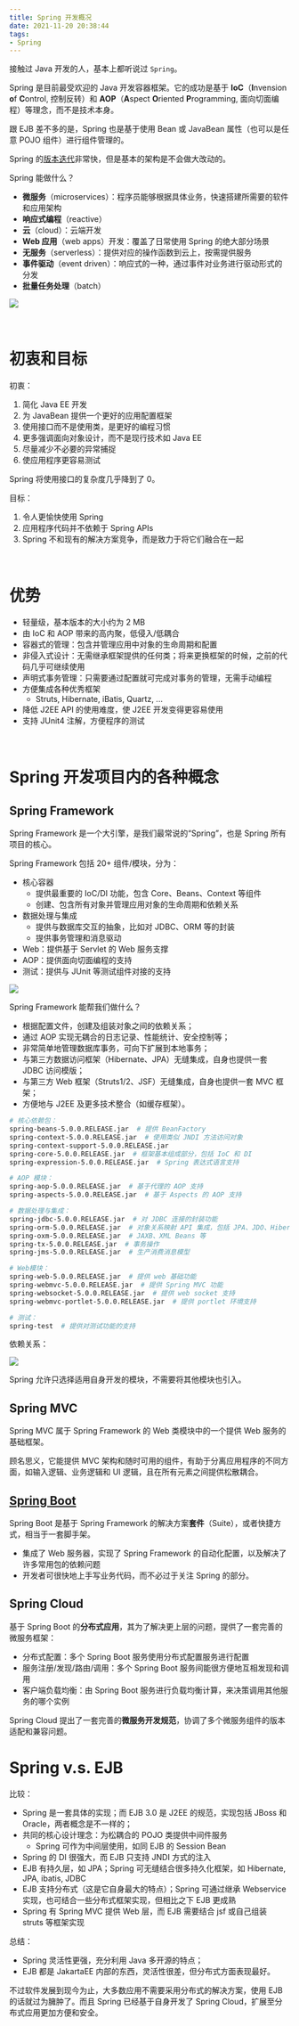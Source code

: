 ```yaml
---
title: Spring 开发概况
date: 2021-11-20 20:38:44
tags:
- Spring
---
```


接触过 Java 开发的人，基本上都听说过 `Spring`。

<!-- more -->

Spring 是目前最受欢迎的 Java 开发容器框架。它的成功是基于 **IoC**（**I**nvension **o**f **C**ontrol, 控制反转）和 **AOP**（**A**spect **O**riented **P**rogramming, 面向切面编程）等理念，而不是技术本身。

跟 EJB 差不多的是，Spring 也是基于使用 Bean 或 JavaBean 属性（也可以是任意 POJO 组件）进行组件管理的。

Spring 的[版本迭代](https://spring.io/projects/spring-framework#learn)非常快，但是基本的架构是不会做大改动的。

Spring 能做什么？
* **微服务**（microservices）：程序员能够根据具体业务，快速搭建所需要的软件和应用架构
* **响应式编程**（reactive）
* **云**（cloud）：云端开发
* **Web 应用**（web apps）开发：覆盖了日常使用 Spring 的绝大部分场景
* **无服务**（serverless）：提供对应的操作函数到云上，按需提供服务
* **事件驱动**（event driven）：响应式的一种，通过事件对业务进行驱动形式的分发
* **批量任务处理**（batch）

![](spring-overview/what-spring-can-do.png)

<br/>

# 初衷和目标

初衷：
1. 简化 Java EE 开发
2. 为 JavaBean 提供一个更好的应用配置框架
3. 使用接口而不是使用类，是更好的编程习惯
4. 更多强调面向对象设计，而不是现行技术如 Java EE
5. 尽量减少不必要的异常捕捉
6. 使应用程序更容易测试

Spring 将使用接口的复杂度几乎降到了 0。

目标：
1. 令人更愉快使用 Spring
2. 应用程序代码并不依赖于 Spring APIs
3. Spring 不和现有的解决方案竞争，而是致力于将它们融合在一起

<br/>

# 优势
* 轻量级，基本版本的大小约为 2 MB
* 由 IoC 和 AOP 带来的高内聚，低侵入/低耦合
* 容器式的管理：包含并管理应用中对象的生命周期和配置
* 非侵入式设计：无需继承框架提供的任何类；将来更换框架的时候，之前的代码几乎可继续使用
* 声明式事务管理：只需要通过配置就可完成对事务的管理，无需手动编程
* 方便集成各种优秀框架
    * Struts, Hibernate, iBatis, Quartz, ...
* 降低 J2EE API 的使用难度，使 J2EE 开发变得更容易使用
* 支持 JUnit4 注解，方便程序的测试

<br/>

# Spring 开发项目内的各种概念

## Spring Framework

Spring Framework 是一个大引擎，是我们最常说的“Spring”，也是 Spring 所有项目的核心。

Spring Framework 包括 20+ 组件/模块，分为：
* 核心容器
    * 提供最重要的 IoC/DI 功能，包含 Core、Beans、Context 等组件
    * 创建、包含所有对象并管理应用对象的生命周期和依赖关系
* 数据处理与集成
    * 提供与数据库交互的抽象，比如对 JDBC、ORM 等的封装
    * 提供事务管理和消息驱动
* Web：提供基于 Servlet 的 Web 服务支撑
* AOP：提供面向切面编程的支持
* 测试：提供与 JUnit 等测试组件对接的支持

![](spring-overview/spring-framework-runtime.png)

Spring Framework 能帮我们做什么？
* 根据配置文件，创建及组装对象之间的依赖关系；
* 通过 AOP 实现无耦合的日志记录、性能统计、安全控制等；
* 非常简单地管理数据库事务，可向下扩展到本地事务；
* 与第三方数据访问框架（Hibernate、JPA）无缝集成，自身也提供一套 JDBC 访问模版；
* 与第三方 Web 框架（Struts1/2、JSF）无缝集成，自身也提供一套 MVC 框架；
* 方便地与 J2EE 及更多技术整合（如缓存框架）。

```bash
# 核心依赖包：
spring-beans-5.0.0.RELEASE.jar  # 提供 BeanFactory
spring-context-5.0.0.RELEASE.jar  # 使用类似 JNDI 方法访问对象
spring-context-support-5.0.0.RELEASE.jar
spring-core-5.0.0.RELEASE.jar  # 框架基本组成部分，包括 IoC 和 DI
spring-expression-5.0.0.RELEASE.jar  # Spring 表达式语言支持

# AOP 模块：
spring-aop-5.0.0.RELEASE.jar  # 基于代理的 AOP 支持
spring-aspects-5.0.0.RELEASE.jar  # 基于 Aspects 的 AOP 支持

# 数据处理与集成：
spring-jdbc-5.0.0.RELEASE.jar  # 对 JDBC 连接的封装功能
spring-orm-5.0.0.RELEASE.jar  # 对象关系映射 API 集成，包括 JPA、JDO、Hibernate 等
spring-oxm-5.0.0.RELEASE.jar  # JAXB、XML Beans 等
spring-tx-5.0.0.RELEASE.jar  # 事务操作
spring-jms-5.0.0.RELEASE.jar  # 生产消费消息模型

# Web模块：
spring-web-5.0.0.RELEASE.jar  # 提供 web 基础功能
spring-webmvc-5.0.0.RELEASE.jar  # 提供 Spring MVC 功能
spring-websocket-5.0.0.RELEASE.jar  # 提供 web socket 支持
spring-webmvc-portlet-5.0.0.RELEASE.jar  # 提供 portlet 环境支持

# 测试：
spring-test  # 提供对测试功能的支持
```

依赖关系：

![](spring-overview/spring-framework-dependencies.png)

Spring 允许只选择适用自身开发的模块，不需要将其他模块也引入。


## Spring MVC

Spring MVC 属于 Spring Framework 的 Web 类模块中的一个提供 Web 服务的基础框架。

顾名思义，它能提供 MVC 架构和随时可用的组件，有助于分离应用程序的不同方面，如输入逻辑、业务逻辑和 UI 逻辑，且在所有元素之间提供松散耦合。


## [Spring Boot](/2022/04/20/springboot)

Spring Boot 是基于 Spring Framework 的解决方案**套件**（Suite），或者快捷方式，相当于一套脚手架。
* 集成了 Web 服务器，实现了 Spring Framework 的自动化配置，以及解决了许多常用包的依赖问题
* 开发者可很快地上手写业务代码，而不必过于关注 Spring 的部分。


## Spring Cloud

基于 Spring Boot 的**分布式应用**，其为了解决更上层的问题，提供了一套完善的微服务框架：
* 分布式配置：多个 Spring Boot 服务使用分布式配置服务进行配置
* 服务注册/发现/路由/调用：多个 Spring Boot 服务间能很方便地互相发现和调用
* 客户端负载均衡：由 Spring Boot 服务进行负载均衡计算，来决策调用其他服务的哪个实例

Spring Cloud 提出了一套完善的**微服务开发规范**，协调了多个微服务组件的版本适配和兼容问题。


# Spring v.s. EJB

比较：
* Spring 是一套具体的实现；而 EJB 3.0 是 J2EE 的规范，实现包括 JBoss 和 Oracle，两者概念是不一样的；
* 共同的核心设计理念：为松耦合的 POJO 类提供中间件服务
    * Spring 可作为中间层使用，如同 EJB 的 Session Bean
* Spring 的 DI 很强大，而 EJB 只支持 JNDI 方式的注入
* EJB 有持久层，如 JPA；Spring 可无缝结合很多持久化框架，如 Hibernate, JPA, ibatis, JDBC
* EJB 支持分布式（这是它自身最大的特点）；Spring 可通过继承 Webservice 实现，也可结合一些分布式框架实现，但相比之下 EJB 更成熟
* Spring 有 Spring MVC 提供 Web 层，而 EJB 需要结合 jsf 或自己组装 struts 等框架实现

总结：
* Spring 灵活性更强，充分利用 Java 多开源的特点；
* EJB 都是 JakartaEE 内部的东西，灵活性很差，但分布式方面表现最好。

不过软件发展到现今为止，大多数应用不需要采用分布式的解决方案，使用 EJB 的话就过为臃肿了。而且 Spring 已经基于自身开发了 Spring Cloud，扩展至分布式应用更加方便和安全。
